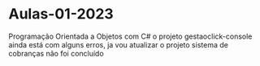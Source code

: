 # Aulas-01-2023
Programação Orientada a Objetos com C#
o projeto gestaoclick-console ainda está com alguns erros, ja vou atualizar
o projeto sistema de cobranças não foi concluído
